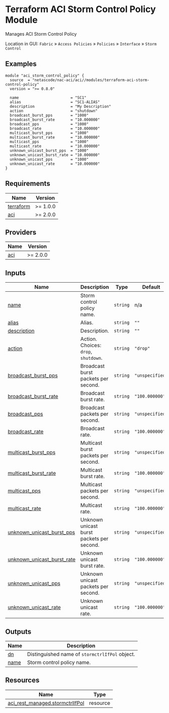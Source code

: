 <!-- BEGIN_TF_DOCS -->
# Terraform ACI Storm Control Policy Module

Manages ACI Storm Control Policy

Location in GUI:
`Fabric` » `Access Policies` » `Policies` » `Interface` » `Storm Control`

## Examples

```hcl
module "aci_storm_control_policy" {
  source  = "netascode/nac-aci/aci//modules/terraform-aci-storm-control-policy"
  version = ">= 0.8.0"

  name                       = "SC1"
  alias                      = "SC1-ALIAS"
  description                = "My Description"
  action                     = "shutdown"
  broadcast_burst_pps        = "1000"
  broadcast_burst_rate       = "10.000000"
  broadcast_pps              = "1000"
  broadcast_rate             = "10.000000"
  multicast_burst_pps        = "1000"
  multicast_burst_rate       = "10.000000"
  multicast_pps              = "1000"
  multicast_rate             = "10.000000"
  unknown_unicast_burst_pps  = "1000"
  unknown_unicast_burst_rate = "10.000000"
  unknown_unicast_pps        = "1000"
  unknown_unicast_rate       = "10.000000"
}
```

## Requirements

| Name | Version |
|------|---------|
| <a name="requirement_terraform"></a> [terraform](#requirement\_terraform) | >= 1.0.0 |
| <a name="requirement_aci"></a> [aci](#requirement\_aci) | >= 2.0.0 |

## Providers

| Name | Version |
|------|---------|
| <a name="provider_aci"></a> [aci](#provider\_aci) | >= 2.0.0 |

## Inputs

| Name | Description | Type | Default | Required |
|------|-------------|------|---------|:--------:|
| <a name="input_name"></a> [name](#input\_name) | Storm control policy name. | `string` | n/a | yes |
| <a name="input_alias"></a> [alias](#input\_alias) | Alias. | `string` | `""` | no |
| <a name="input_description"></a> [description](#input\_description) | Description. | `string` | `""` | no |
| <a name="input_action"></a> [action](#input\_action) | Action. Choices: `drop`, `shutdown`. | `string` | `"drop"` | no |
| <a name="input_broadcast_burst_pps"></a> [broadcast\_burst\_pps](#input\_broadcast\_burst\_pps) | Broadcast burst packets per second. | `string` | `"unspecified"` | no |
| <a name="input_broadcast_burst_rate"></a> [broadcast\_burst\_rate](#input\_broadcast\_burst\_rate) | Broadcast burst rate. | `string` | `"100.000000"` | no |
| <a name="input_broadcast_pps"></a> [broadcast\_pps](#input\_broadcast\_pps) | Broadcast packets per second. | `string` | `"unspecified"` | no |
| <a name="input_broadcast_rate"></a> [broadcast\_rate](#input\_broadcast\_rate) | Broadcast rate. | `string` | `"100.000000"` | no |
| <a name="input_multicast_burst_pps"></a> [multicast\_burst\_pps](#input\_multicast\_burst\_pps) | Multicast burst packets per second. | `string` | `"unspecified"` | no |
| <a name="input_multicast_burst_rate"></a> [multicast\_burst\_rate](#input\_multicast\_burst\_rate) | Multicast burst rate. | `string` | `"100.000000"` | no |
| <a name="input_multicast_pps"></a> [multicast\_pps](#input\_multicast\_pps) | Multicast packets per second. | `string` | `"unspecified"` | no |
| <a name="input_multicast_rate"></a> [multicast\_rate](#input\_multicast\_rate) | Multicast rate. | `string` | `"100.000000"` | no |
| <a name="input_unknown_unicast_burst_pps"></a> [unknown\_unicast\_burst\_pps](#input\_unknown\_unicast\_burst\_pps) | Unknown unicast burst packets per second. | `string` | `"unspecified"` | no |
| <a name="input_unknown_unicast_burst_rate"></a> [unknown\_unicast\_burst\_rate](#input\_unknown\_unicast\_burst\_rate) | Unknown unicast burst rate. | `string` | `"100.000000"` | no |
| <a name="input_unknown_unicast_pps"></a> [unknown\_unicast\_pps](#input\_unknown\_unicast\_pps) | Unknown unicast packets per second. | `string` | `"unspecified"` | no |
| <a name="input_unknown_unicast_rate"></a> [unknown\_unicast\_rate](#input\_unknown\_unicast\_rate) | Unknown unicast rate. | `string` | `"100.000000"` | no |

## Outputs

| Name | Description |
|------|-------------|
| <a name="output_dn"></a> [dn](#output\_dn) | Distinguished name of `stormctrlIfPol` object. |
| <a name="output_name"></a> [name](#output\_name) | Storm control policy name. |

## Resources

| Name | Type |
|------|------|
| [aci_rest_managed.stormctrlIfPol](https://registry.terraform.io/providers/CiscoDevNet/aci/latest/docs/resources/rest_managed) | resource |
<!-- END_TF_DOCS -->